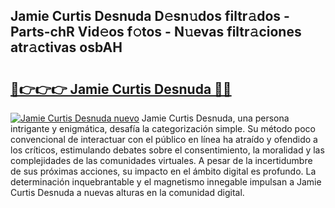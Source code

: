 ## Jamie Curtis Desnuda D𝚎sn𝚞dos filtr𝚊dos - Parts-chR Vid𝚎os f𝚘tos - N𝚞evas filtr𝚊ciones atr𝚊ctivas osbAH

# <h2><a href="http://mb6b17.tromn.icu/?c=Jamie+Curtis+Desnuda">🔗👉👉👉 Jamie Curtis Desnuda 🔗🔗</a></h2>

[![Jamie Curtis Desnuda nuevo](https://i.imgur.com/pEAQMta.gif)](http://mb6b17.tromn.icu/?c=Jamie+Curtis+Desnuda)
Jamie Curtis Desnuda, una persona intrigante y enigmática, desafía la categorización simple. Su método poco convencional de interactuar con el público en línea ha atraído y ofendido a los críticos, estimulando debates sobre el consentimiento, la moralidad y las complejidades de las comunidades virtuales. A pesar de la incertidumbre de sus próximas acciones, su impacto en el ámbito digital es profundo. La determinación inquebrantable y el magnetismo innegable impulsan a Jamie Curtis Desnuda a nuevas alturas en la comunidad digital.
